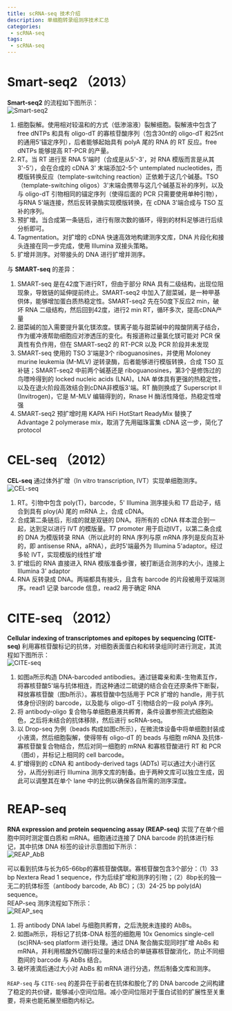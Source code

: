 ```yaml
---
title: scRNA-seq 技术介绍
description: 单细胞转录组测序技术汇总
categories:
 - scRNA-seq
tags:
 - scRNA-seq
---
```


# Smart-seq2 （2013）
**Smart-seq2** 的流程如下图所示：  
![Smart-seq2](/img/2018-08-04-scRNA-seq-technology/Smart-seq2.jpg)  
  
1. 细胞裂解。使用相对较温和的方式（低渗溶液）裂解细胞。裂解液中包含了 free dNTPs 和具有 oligo-dT 的寡核苷酸序列（包含30nt的 oligo-dT 和25nt的通用5'锚定序列），后者能够起始具有 polyA 尾的 RNA 的 RT 反应。free dNTPs 能够提高 RT-PCR 的产量。  
2. RT。当 RT 进行至 RNA 5'端时（合成是从5'-3'，对 RNA 模版而言是从其3'-5'），会在合成的 cDNA 3' 末端添加2-5个 untemplated nucleotides，而模版转换反应（template-switching reaction）正依赖于这几个碱基。TSO（template-switching oligos）3'末端会携带与这几个碱基互补的序列，以及与 oligo-dT 引物相同的锚定序列（使得后面的 PCR 只需要使用单种引物），与RNA 5'端连接，然后反转录酶实现模版转换，在 cDNA 3'端合成与 TSO 互补的序列。  
3. 预扩增。当合成第一条链后，进行有限次数的循环，得到的材料足够进行后续分析即可。  
4. Tagmentation。对扩增的 cDNA 快速高效地构建测序文库，DNA 片段化和接头连接在同一步完成，使用 Illumina 双接头策略。  
5. 扩增并测序。对带接头的 DNA 进行扩增并测序。  
  
与 **SMART-seq** 的差异：  
1. SMART-seq 是在42度下进行RT，但由于部分 RNA 具有二级结构，出现位阻现象，导致链的延伸提前终止。SMART-seq2 中加入了甜菜碱，是一种甲基供体，能够增加蛋白质热稳定性。SMART-seq2 先在50度下反应2 min，破坏 RNA 二级结构，然后回到42度，进行2 min RT，循环多次，提高cDNA产量  
2. 甜菜碱的加入需要提升氯化镁浓度。镁离子能与甜菜碱中的羧酸阴离子结合，作为缓冲液帮助细胞应对渗透压的变化。有报道称过量氯化镁可能对 PCR 保真性有负作用，但在 SMART-seq2 的 RT-PCR 以及 PCR 阶段并未发现  
3. SMART-seq 使用的 TSO 3'端是3个 riboguanosines，并使用 Moloney murine leukemia (M-MLV) 逆转录酶，后者能够进行模版转换，合成 TSO 互补链；SMART-seq2 中前两个碱基还是 riboguanosines，第3个是修饰过的鸟嘌呤得到的 locked nucleic acids (LNA)。LNA 单体具有更强的热稳定性，以及在退火阶段高效结合到cDNA非模版3'端。RT 酶则换成了 Superscript II (Invitrogen)，它是 M-MLV 编辑得到的，Rnase H 酶活性降低，热稳定性增强  
4. SMART-seq2 预扩增时用 KAPA HiFi HotStart ReadyMix 替换了 Advantage 2 polymerase mix，取消了先用磁珠富集 cDNA 这一步，简化了 protocol  
   
# CEL-seq （2012）
**CEL-seq** 通过体外扩增（In vitro transcription, IVT）实现单细胞测序。  
![CEL-seq](/img/2018-08-04-scRNA-seq-technology/CEL-seq.png)  
  
1. RT。引物中包含 poly(T)，barcode，5' Illumina 测序接头和 T7 启动子，结合到具有 ploy(A) 尾的 mRNA 上，合成 cDNA。  
2. 合成第二条链后，形成的就是双链的 DNA。将所有的 cDNA 样本混合到一起，达到足以进行 IVT 的模版量。T7 promoter 用于启动IVT，以第二条合成的 DNA 为模版转录 RNA（所以此时的 RNA 序列与原 mRNA 序列是反向互补的，即 antisense RNA，aRNA），此时5'端最外为 Illumina 5'adaptor。经过多轮 IVT，实现模版的线性扩增  
3. 扩增后的 RNA 直接进入 RNA 模版准备步骤，被打断适合测序的大小，连接上 Illumina 3' adaptor  
4. RNA 反转录成 DNA。两端都具有接头，且含有 barcode 的片段被用于双端测序。read1 记录 barcode 信息，read2 用于确定 RNA

# CITE-seq （2012）  
**Cellular indexing of transcriptomes and epitopes by sequencing (CITE-seq)** 利用寡核苷酸标记的抗体，对细胞表面蛋白和和转录组同时进行测定，其流程如下图所示：  
![CITE-seq](/img/2018-08-04-scRNA-seq-technology/CITE-seq.jpg)  
  
1. 如图a所示构造 DNA-barcoded antibodies。通过链霉亲和素-生物素互作，将寡核苷酸5'端与抗体相连，而这种通过二硫键的结合会在还原条件下断裂，释放寡核苷酸（图b所示）。寡核苷酸中包括用于 PCR 扩增的 handle，用于抗体身份识别的 barcode，以及能与 oligo-dT 引物结合的一段 polyA 序列。  
2. 将 antibody-oligo 复合物与单细胞悬液共孵育，条件设置参照流式细胞染色，之后将未结合的抗体移除，然后进行 scRNA-seq。  
3. 以 Drop-seq 为例（beads 构成如图c所示），在微流体设备中将单细胞封装成小液滴，然后细胞裂解，使得带有 oligo-dT 的 beads 与细胞 mRNA 及抗体-寡核苷酸复合物结合，然后对同一细胞的 mRNA 和寡核苷酸进行 RT 和 PCR（图d），并标记上相同的 cell barcode。  
4. 扩增得到的 cDNA 和 antibody-derived tags (ADTs) 可以通过大小进行区分，从而分别进行 Illumina 测序文库的制备。由于两种文库可以独立生成，因此可以调整其在单个 lane 中的比例以确保各自所需的测序深度。
  
# REAP-seq  
**RNA expression and protein sequencing assay (REAP-seq)** 实现了在单个细胞中同时测定蛋白质和 mRNA。细胞通过连接了 DNA barcode 的抗体进行标记，其中抗体 DNA 标签的设计示意图如下所示：  
![REAP_AbB](/img/2018-08-04-scRNA-seq-technology/REAP_AbB.jpg)  
  
可以看到抗体与长为65-66bp的寡核苷酸偶联。寡核苷酸包含3个部分：（1）33 bp Nextera Read 1 sequence，作为后续扩增和测序的引物；（2）8bp长的独一无二的抗体标签（antibody barcode, Ab BC）；（3）24-25 bp poly(dA) sequence。  
REAP-seq 测序流程如下所示：  
![REAP_seq](/img/2018-08-04-scRNA-seq-technology/REAP-seq.jpg)  
  
1. 将 antibody DNA label 与细胞共孵育，之后洗脱未连接的 AbBs。  
2. 如图a所示，将标记了抗体-DNA 标签的细胞用 10x Genomics single-cell (sc)RNA-seq platform 进行处理。通过 DNA 聚合酶实现同时扩增 AbBs 和 mRNA，并利用核酸外切酶Ⅰ将过量的未结合的单链寡核苷酸消化，防止不同细胞间的 barcode 与 AbBs 结合。  
3. 破坏液滴后通过大小对 AbBs 和 mRNA 进行分选，然后制备文库和测序。  
  
`REAP-seq` 与 `CITE-seq` 的差异在于前者在抗体和胺化了的 DNA barcode 之间构建了稳定的共价键，能够减小空间位阻。减小空间位阻对于蛋白试验的扩展性至关重要，将来也能拓展至细胞内标记。  
